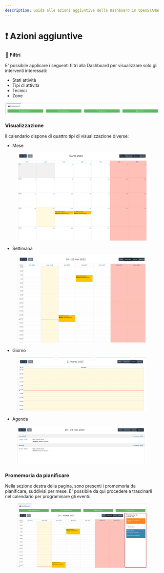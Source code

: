 ```yaml
---
description: Guida alle azioni aggiuntive della Dashboard in OpenSTAManager
---
```


# ❗ Azioni aggiuntive

### 🔦 Filtri

E' possibile applicare i seguenti filtri alla Dashboard per visualizzare solo gli interventi interessati:

* Stati attività
* Tipi di attività
* Tecnici
* Zone

![](<../../../.gitbook/assets/immagine (121).png>)

### Visualizzazione

Il calendario dispone di quattro tipi di visualizzazione diverse:

* Mese

<figure><img src="../../../.gitbook/assets/immagine (370).png" alt=""><figcaption></figcaption></figure>

* Settimana

<figure><img src="../../../.gitbook/assets/immagine (374).png" alt=""><figcaption></figcaption></figure>

* Giorno

<figure><img src="../../../.gitbook/assets/immagine (347).png" alt=""><figcaption></figcaption></figure>

* Agenda

<figure><img src="../../../.gitbook/assets/immagine (354).png" alt=""><figcaption></figcaption></figure>

### Promemoria da pianificare

Nella sezione destra della pagina, sono presenti i promemoria da pianificare, suddivisi per mese. E' possibile da qui procedere a trascinarli nel calendario per programmare gli eventi:

<figure><img src="../../../.gitbook/assets/immagine (369).png" alt=""><figcaption></figcaption></figure>
